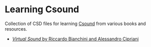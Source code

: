 # Learning Csound

Collection of CSD files for learning [Csound](https://csound.com/) from various books and resources.

* [*Virtual Sound* by Riccardo Bianchini and Alessandro Cipriani](/virtual-sound/)
